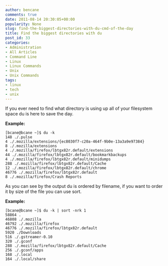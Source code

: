 ```yaml
---
author: bencane
comments: true
date: 2011-08-14 20:30:05+00:00
popularity: None
slug: find-the-biggest-directories-with-du-cmd-of-the-day
title: Find the biggest directories with du
post_id: 33
categories:
- Administration
- All Articles
- Command Line
- Linux
- Linux Commands
- Unix
- Unix Commands
tags:
- linux
- tech
- unix
---
```


If you ever need to find what directory is using up all of your filesystem space du is here to save the day.

**Example:**

    [bcane@bcane ~]$ du -k  
    148 ./.pulse  
    4 ./.mozilla/extensions/{ec8030f7-c20a-464f-9b0e-13a3a9e97384}  
    8 ./.mozilla/extensions  
    4 ./.mozilla/firefox/lbtgx82r.default/extensions  
    44 ./.mozilla/firefox/lbtgx82r.default/bookmarkbackups  
    4 ./.mozilla/firefox/lbtgx82r.default/minidumps  
    288 ./.mozilla/firefox/lbtgx82r.default/Cache  
    12 ./.mozilla/firefox/lbtgx82r.default/chrome  
    46776 ./.mozilla/firefox/lbtgx82r.default  
    8 ./.mozilla/firefox/Crash Reports

As you can see by the output du is ordered by filename, if you want to order it by size of the file you can use sort.

**Example:**

    [bcane@bcane ~]$ du -k | sort -nrk 1  
    58864 .  
    46808 ./.mozilla  
    46792 ./.mozilla/firefox  
    46776 ./.mozilla/firefox/lbtgx82r.default  
    5920 ./Downloads  
    516 ./.gstreamer-0.10  
    320 ./.gconf  
    288 ./.mozilla/firefox/lbtgx82r.default/Cache  
    256 ./.gconf/apps  
    168 ./.local  
    164 ./.local/share  
